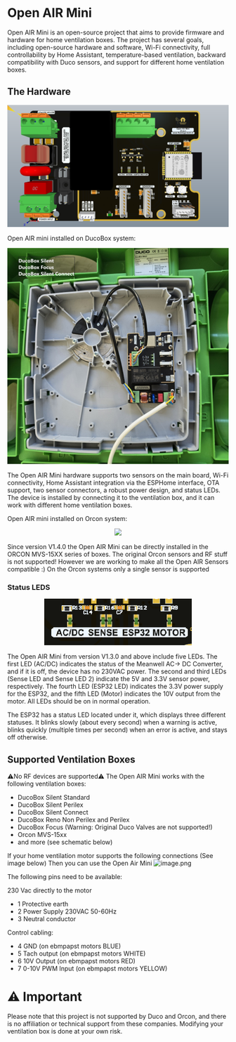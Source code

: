 # Open AIR Mini

Open AIR Mini is an open-source project that aims to provide firmware and hardware for home ventilation boxes. The project has several goals, including open-source hardware and software, Wi-Fi connectivity, full controllability by Home Assistant, temperature-based ventilation, backward compatibility with Duco sensors, and support for different home ventilation boxes.

## The Hardware
<p align="center">
  <img src="https://github.com/Flamingo-tech/Open-AIR/blob/main/Open%20AIR%20Mini/Pictures/Open_AIR_Mini_V1.4.1_ALTIUM.png"/>
</p>
Open AIR mini installed on DucoBox system:
<p align="center">
  <img src="https://github.com/Flamingo-tech/Open-AIR/blob/main/Open%20AIR%20Mini/Pictures/20240302_122919.jpg"/>
</p>
The Open AIR Mini hardware supports two sensors on the main board, Wi-Fi connectivity, Home Assistant integration via the ESPHome interface, OTA support, two sensor connectors, a robust power design, and status LEDs. The device is installed by connecting it to the ventilation box, and it can work with different home ventilation boxes. 

Open AIR mini installed on Orcon system:
<p align="center">
  <img src="https://github.com/Flamingo-tech/Open-AIR/blob/main/Open%20AIR%20Mini/Pictures/20240302_124957.jpg"/>
</p>
Since version V1.4.0 the Open AIR Mini can be directly installed in the ORCON MVS-15XX series of boxes. The original Orcon sensors and RF stuff is not supported! However we are working to make all the Open AIR Sensors compatible :)
On the Orcon systems only a single sensor is supported


### Status LEDS
<p align="center">
  <img src="https://github.com/Flamingo-tech/Open-AIR/blob/main/Open%20AIR%20Mini/Pictures/Open_AIR_Mini_LEDS.png"/>
</p>

The Open AIR Mini from version V1.3.0 and above include five LEDs. The first LED (AC/DC) indicates the status of the Meanwell AC-> DC Converter, and if it is off, the device has no 230VAC power. The second and third LEDs (Sense LED and Sense LED 2) indicate the 5V and 3.3V sensor power, respectively. The fourth LED (ESP32 LED) indicates the 3.3V power supply for the ESP32, and the fifth LED (Motor) indicates the 10V output from the motor. All LEDs should be on in normal operation. 

The ESP32 has a status LED located under it, which displays three different statuses. It blinks slowly (about every second) when a warning is active, blinks quickly (multiple times per second) when an error is active, and stays off otherwise.

## Supported Ventilation Boxes
⚠No RF devices are supported⚠
The Open AIR Mini works with the following ventilation boxes:
 - DucoBox Silent Standard
 - DucoBox Silent Perilex
 - DucoBox Silent Connect
 - DucoBox Reno Non Perilex and Perilex
 - DucoBox Focus (Warning: Original Duco Valves are not supported!)
 - Orcon MVS-15xx
 - and more (see schematic below)
 
 If your home ventilation motor supports the following connections (See image below) Then you can use the Open Air Mini
 ![image.png](https://www.flamingo-tech.nl/wp-content/uploads/2022/11/EBM2.png) 
 
The following pins need to be available:

230 Vac directly to the motor
 - 1 Protective earth
 - 2 Power Supply 230VAC 50-60Hz
 - 3 Neutral conductor
 
 Control cabling:
 - 4 GND (on ebmpapst motors BLUE)
 - 5 Tach output (on ebmpapst motors WHITE)
 - 6 10V Output (on ebmpapst motors RED)
 - 7 0-10V PWM Input (on ebmpapst motors YELLOW)
 

# ⚠ Important

Please note that this project is not supported by Duco and Orcon, and there is no affiliation or technical support from these companies. Modifying your ventilation box is done at your own risk.
